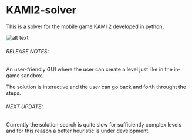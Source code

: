 # KAMI2-solver

This is a solver for the mobile game KAMI 2 developed in python.

![alt text](https://static1.squarespace.com/static/57b5d1f0d482e93404415213/t/58dba1dd59cc68c3b09ec296/1490788839850/?format=1500w)


###### RELEASE NOTES:

An user-friendly GUI where the user can create a level just like in the in-game sandbox.

The solution is interactive and the user can go back and forth throught the steps.


###### NEXT UPDATE:

Currently the solution search is quite slow for sufficiently complex levels and for this reason a better heuristic is under development.

